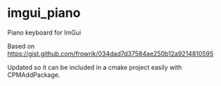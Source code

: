# imgui_piano
Piano keyboard for ImGui

Based on https://gist.github.com/frowrik/034dad7d37584ae250b12a9214810595

Updated so it can be included in a cmake project easily with CPMAddPackage.
